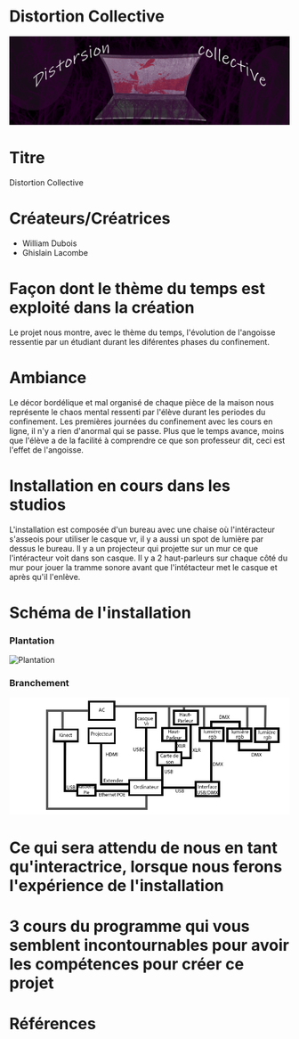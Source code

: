 # Distortion Collective
![Bannière](medias/banniere.png)

# Titre
Distortion Collective

# Créateurs/Créatrices
- William Dubois
- Ghislain Lacombe

# Façon dont le thème du temps est exploité dans la création
Le projet nous montre, avec le thème du temps, l'évolution de l'angoisse ressentie par un étudiant durant les diférentes phases du confinement.

# Ambiance
Le décor bordélique et mal organisé de chaque pièce de la maison nous représente le chaos mental ressenti par l'élève durant les periodes du confinement. Les premières journées du confinement avec les cours en ligne, il n'y a rien d'anormal qui se passe. Plus que le temps avance, moins que l'élève a de la facilité à comprendre ce que son professeur dit, ceci est l'effet de l'angoisse. 

# Installation en cours dans les studios
L'installation est composée d'un bureau avec une chaise où l'intéracteur s'asseois pour utiliser le casque vr, il y a aussi un spot de lumière par dessus le bureau. Il y a un projecteur qui projette sur un mur ce que l'intéracteur voit dans son casque. Il y a 2 haut-parleurs sur chaque côté du mur pour jouer la tramme sonore avant que l'intétacteur met le casque et après qu'il l'enlève.

# Schéma de l'installation
### Plantation
![Plantation](medias/planttation.png)
### Branchement
![Branchement](medias/branchement.png)

# Ce qui sera attendu de nous en tant qu'interactrice, lorsque nous ferons l'expérience de l'installation

# 3 cours du programme qui vous semblent incontournables pour avoir les compétences pour créer ce projet

# Références
